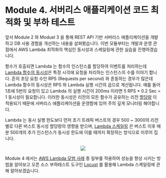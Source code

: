 # Module 4. 서버리스 애플리케이션 코드 최적화 및 부하 테스트
앞서 Module 2 와 Moduel 3 을 통해 REST API 기반 서버리스 애플리케이션을 개발하고 DB 사용 경험을 개선하는 내용을 살펴봤습니다. 이번 모듈부터는 개발과 운영 관점에서 AWS Lambda 최적화의 핵심인 동시성과 스케일링에 관한 실습을 진행하겠습니다.

함수가 호출되면 Lambda 는 함수의 인스턴스를 할당하여 이벤트를 처리하는데  [Lambda 함수의 동시성](https://docs.aws.amazon.com/lambda/latest/dg/configuration-concurrency.html)은 특정 시각에 요청을 처리하는 인스턴스의 수를 이야기 합니다. 흔히 초당 요청 수인 RPS (Requests per second) 와 혼동하는 경우가 많은데 Lambda 함수의 동시성은 RPS 와 Lambda 실행 시간의 곱으로 계산됩니다. 예를 들어 1초에 5번의 요청이 있고 Lambda 의 실행 시간이 200ms 이라면 5 RPS * 0.2 Sec = 1 동시성이 필요합니다. 이러한 동시성은 리전의 모든 함수가 공유하는 리전 [할당량](https://docs.aws.amazon.com/lambda/latest/dg/gettingstarted-limits.html) 이 적용되기 때문에 서버리스 애플리케이션을 운영함에 있어 주의 깊게 모니터링 해야합니다.

Lambda 는 동시 실행 한도보다 먼저 초기 트래픽 버스트의 경우 500 ~ 3000의 리전 별로 다른 버스트 동시성 할당량의 영향을 받으며, [Lambda 스케일링](https://docs.aws.amazon.com/lambda/latest/dg/invocation-scaling.html) 은 버스트 이후 매분 500개의 추가 인스턴스가 동시성 한도에 이를 때까지 확장하는 방식으로 이루어 집니다.

<div align="center"><img src="https://github.com/aws-samples/aws-games-sa-kr/blob/main/contributor/anhyobin/optimize-serverless-application-on-aws/module4/img/features-scaling.png"></img></div>

Module 4 에서는 [AWS Lambda 모범 사례](https://docs.aws.amazon.com/lambda/latest/dg/best-practices.html) 중 일부를 적용하여 성능을 향상 시키는 방법을 알아보고 오픈 소스 부하테스트 도구인 [Locust](https://locust.io/) 를 활용해 Lambda 스케일링에 관해 알아보겠습니다.
